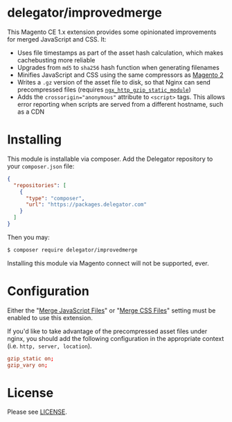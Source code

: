 # delegator/improvedmerge

This Magento CE 1.x extension provides some opinionated improvements for merged JavaScript and CSS. It:

 - Uses file timestamps as part of the asset hash calculation, which makes cachebusting more reliable
 - Upgrades from `md5` to `sha256` hash function when generating filenames
 - Minifies JavaScript and CSS using the same compressors as [Magento 2][magento-2]
 - Writes a `.gz` version of the asset file to disk, so that Nginx can send precompressed files (requires  [`ngx_http_gzip_static_module`][nginx-gzip-static])
 - Adds the `crossorigin="anonymous"` attribute to `<script>` tags. This allows error reporting when scripts are served from a different hostname, such as a CDN

# Installing

This module is installable via composer. Add the Delegator repository to your
`composer.json` file:

```json
{
  "repositories": [
    {
      "type": "composer",
      "url": "https://packages.delegator.com"
    }
  ]
}
```

Then you may:

```bash
$ composer require delegator/improvedmerge
```

Installing this module via Magento connect will not be supported, ever.

# Configuration

Either the "[Merge JavaScript Files][merge-js]" or
"[Merge CSS Files][merge-css]" setting must be enabled to use this
extension.

If you'd like to take advantage of the precompressed asset files under nginx, you should add the following configuration in the appropriate context (i.e. `http, server, location`).

```conf
gzip_static on;
gzip_vary on;
```

# License

Please see [LICENSE][license].

[license]: LICENSE
[merge-css]: http://docs.magento.com/m1/ce/user_guide/design/merge-css.html
[merge-js]: http://docs.magento.com/m1/ce/user_guide/design/merge-javascript.html
[magento-2]: https://github.com/magento/magento2
[nginx-gzip-static]: http://nginx.org/en/docs/http/ngx_http_gzip_static_module.html

